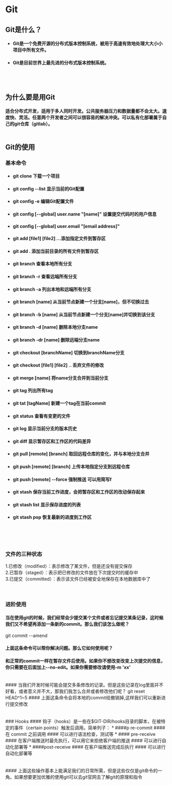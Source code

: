 # Git
## Git是什么？
* #### Git是一个免费开源的分布式版本控制系统，被用于高速有效地处理大大小小项目中所有文件。
* #### Git是目前世界上最先进的分布式版本控制系统。
<br/><br/>

## 为什么要是用Git
#### 适合分布式开发，适用于多人同时开发。公共服务器压力和数据量都不会太大。速度快、灵活。任意两个开发者之间可以很容易的解决冲突。可以私有化部署属于自己的git仓库（gitlab）。<br/><br/>

## Git的使用
### 基本命令
* #### git clone 下载一个项目
* #### git config --list 显示当前的Git配置
* #### git config -e 编辑Git配置文件
* #### git config [--global] user.name "[name]"  设置提交代码时的用户信息
* #### git config [--global] user.email "[email address]"
* #### git add [file1] [file2] ...添加指定文件到暂存区 
* #### git add . 添加当前目录的所有文件到暂存区
* #### git branch 查看本地所有分支
* #### git branch -r 查看远端所有分支
* #### git branch -a 列出本地和远端所有分支
* #### git branch [name] 从当前节点新建一个分支[name]，但不切换过去
* #### git branch -b [name] 从当前节点新建一个分支[name]并切换到该分支
* #### git branch -d [name] 删除本地分支name
* #### git branch -dr [name] 删除远端分支name
* #### git checkout [branchName] 切换到branchName分支
* #### git checkout [file1] [file2] .. 丢弃文件的修改
* #### git merge [name] 将name分支合并到当前分支
* #### git tag 列出所有tag
* #### git tat [tagName] 新建一个tag在当前commit
* #### git status 查看有变更的文件
* #### git log 显示当前分支的版本历史
* #### git diff 显示暂存区和工作区的代码差异
* #### git pull [remote] [branch] 取回远程仓库的变化，并与本地分支合并
* #### git push [remote] [branch] 上传本地指定分支到远程仓库
* #### git push [remote] --force 强制推送 可以用简写f
* #### git stash 保存当前工作进度，会把暂存区和工作区的改动保存起来
* #### git stash list 显示保存进度的列表
* #### git stash pop 恢复最新的进度到工作区
<br/><br/><br/>

### 文件的三种状态
1.已修改（modified）：表示修改了某文件，但是还没有提交保存<br/>
2.已暂存（staged）：表示把已修改的文件放在下次提交时的缓存中<br/>
3.已提交（committed）：表示该文件已经被安全地保存在本地数据库中了
<br/><br/><br/>

### 进阶使用
#### 当在使用git的时候，我们经常会少提交某个文件或者忘记提交某条记录，这时候我们又不希望再添加一条新的commit。那么我们该怎么做呢？
git commit --amend 
#### 上面这条命令可以帮你解决问题。那么它如何使用呢？
#### 和正常的commit一样在暂存文件后使用。如果你不想改变改变上次提交的信息，你只需要在后面加上--no-edit。如果你需要修改请使用-m 'xx'
<br>
#### 当我们开发时候可能会提交多条修改的记录。但是这些记录在log里面并不好看，或者意义并不大，那我们我怎么合并或者修改他们呢？
git reset HEAD^1~5
#### 上面这条命令会将本地的commit给撤销掉,这样我们可以重新进行提交修改
<br/><br/><br/>
### Hooks
#### 钩子（hooks）是一些在$GIT-DIR/hooks目录的脚本，在被特定的事件（certain points）触发后调用。简单列子：
* ####p re-commit
#### 在 commit 之前调用
#### 可以进行语法检查，测试等
* #### pre-receive
#### 在客户端推送时最先执行，可以用它来拒绝客户端的推送
#### 可以进行自动化部署等
* ####post-receive
#### 在客户端推送完成后执行
#### 可以进行自动化部署等
<br/><br/><br/>
#### 上面这些操作基本上能满足我们的日常所需，但是这些仅仅是git命令的一角。如果想要更加优雅的使用git可以去git官网去了解git的原理和指令

